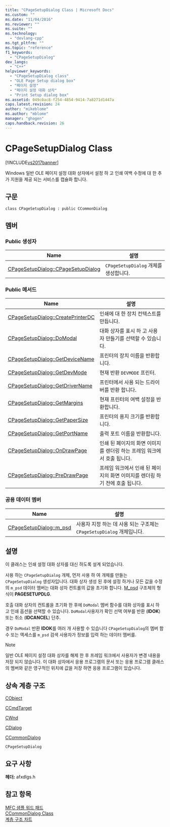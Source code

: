 ```yaml
---
title: "CPageSetupDialog Class | Microsoft Docs"
ms.custom: ""
ms.date: "11/04/2016"
ms.reviewer: ""
ms.suite: ""
ms.technology: 
  - "devlang-cpp"
ms.tgt_pltfrm: ""
ms.topic: "reference"
f1_keywords: 
  - "CPageSetupDialog"
dev_langs: 
  - "C++"
helpviewer_keywords: 
  - "CPageSetupDialog class"
  - "OLE Page Setup dialog box"
  - "페이지 설정"
  - "페이지 설정 대화 상자"
  - "Print Setup dialog box"
ms.assetid: 049c0ac8-f254-4854-9414-7a8271d1447a
caps.latest.revision: 24
author: "mikeblome"
ms.author: "mblome"
manager: "ghogen"
caps.handback.revision: 26
---
```

# CPageSetupDialog Class
[!INCLUDE[vs2017banner](../../assembler/inline/includes/vs2017banner.md)]

Windows 일반 OLE 페이지 설정 대화 상자에서 설정 하 고 인쇄 여백 수정에 대 한 추가 지원을 제공 되는 서비스를 캡슐화 합니다.  
  
## 구문  
  
```  
class CPageSetupDialog : public CCommonDialog  
```  
  
## 멤버  
  
### Public 생성자  
  
|Name|설명|  
|----------|--------|  
|[CPageSetupDialog::CPageSetupDialog](../Topic/CPageSetupDialog::CPageSetupDialog.md)|`CPageSetupDialog` 개체를 생성합니다.|  
  
### Public 메서드  
  
|Name|설명|  
|----------|--------|  
|[CPageSetupDialog::CreatePrinterDC](../Topic/CPageSetupDialog::CreatePrinterDC.md)|인쇄에 대 한 장치 컨텍스트를 만듭니다.|  
|[CPageSetupDialog::DoModal](../Topic/CPageSetupDialog::DoModal.md)|대화 상자를 표시 하 고 사용자 만들기를 선택할 수 있습니다.|  
|[CPageSetupDialog::GetDeviceName](../Topic/CPageSetupDialog::GetDeviceName.md)|프린터의 장치 이름을 반환합니다.|  
|[CPageSetupDialog::GetDevMode](../Topic/CPageSetupDialog::GetDevMode.md)|현재 반환 `DEVMODE` 프린터.|  
|[CPageSetupDialog::GetDriverName](../Topic/CPageSetupDialog::GetDriverName.md)|프린터에서 사용 되는 드라이버를 반환 합니다.|  
|[CPageSetupDialog::GetMargins](../Topic/CPageSetupDialog::GetMargins.md)|현재 프린터의 여백 설정을 반환합니다.|  
|[CPageSetupDialog::GetPaperSize](../Topic/CPageSetupDialog::GetPaperSize.md)|프린터의 용지 크기를 반환합니다.|  
|[CPageSetupDialog::GetPortName](../Topic/CPageSetupDialog::GetPortName.md)|출력 포트 이름을 반환합니다.|  
|[CPageSetupDialog::OnDrawPage](../Topic/CPageSetupDialog::OnDrawPage.md)|인쇄 된 페이지의 화면 이미지를 렌더링 하는 프레임 워크에서 호출 됩니다.|  
|[CPageSetupDialog::PreDrawPage](../Topic/CPageSetupDialog::PreDrawPage.md)|프레임 워크에서 인쇄 된 페이지의 화면 이미지를 렌더링 하기 전에 호출 됩니다.|  
  
### 공용 데이터 멤버  
  
|Name|설명|  
|----------|--------|  
|[CPageSetupDialog::m\_psd](../Topic/CPageSetupDialog::m_psd.md)|사용자 지정 하는 데 사용 되는 구조체는 `CPageSetupDialog` 개체입니다.|  
  
## 설명  
 이 클래스는 인쇄 설정 대화 상자를 대신 하도록 설계 되었습니다.  
  
 사용 하는 `CPageSetupDialog` 개체, 먼저 사용 하 여 개체를 만들는 `CPageSetupDialog` 생성자입니다.  대화 상자 생성 된 후에 설정 하거나 모든 값을 수정의 `m_psd` 데이터 멤버는 대화 상자 컨트롤의 값을 초기화 합니다.  [M\_psd](../Topic/CPageSetupDialog::m_psd.md) 구조체의 형식이  **PAGESETUPDLG**.  
  
 호출 대화 상자의 컨트롤을 초기화 한 후에 `DoModal` 멤버 함수를 대화 상자를 표시 하 고 인쇄 옵션을 선택할 수 있습니다.  `DoModal`사용자가 확인 선택 여부를 반환 \(**IDOK**\) 또는 취소 \(**IDCANCEL**\) 단추.  
  
 경우 `DoModal` 반환  **IDOK**를 여러 개 사용할 수 있습니다 `CPageSetupDialog`의 멤버 함수 또는 액세스를 `m_psd` 검색 사용자가 정보를 입력 하는 데이터 멤버를.  
  
> [!NOTE]
>  일반 OLE 페이지 설정 대화 상자를 해제 한 후 프레임 워크에서 사용자가 변경 내용을 저장 되지 않습니다.  이 대화 상자에서 응용 프로그램의 문서 또는 응용 프로그램 클래스의 멤버와 같은 영구적인 위치에 값을 저장 하면 응용 프로그램이 있습니다.  
  
## 상속 계층 구조  
 [CObject](../../mfc/reference/cobject-class.md)  
  
 [CCmdTarget](../../mfc/reference/ccmdtarget-class.md)  
  
 [CWnd](../../mfc/reference/cwnd-class.md)  
  
 [CDialog](../../mfc/reference/cdialog-class.md)  
  
 [CCommonDialog](../../mfc/reference/ccommondialog-class.md)  
  
 `CPageSetupDialog`  
  
## 요구 사항  
 **헤더:**  afxdlgs.h  
  
## 참고 항목  
 [MFC 샘플 워드 패드](../../top/visual-cpp-samples.md)   
 [CCommonDialog Class](../../mfc/reference/ccommondialog-class.md)   
 [계층 구조 차트](../../mfc/hierarchy-chart.md)